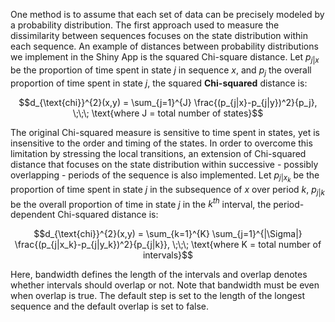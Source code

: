 One method is to assume that each set of data can be precisely modeled by a probability distribution. The first approach used to measure the dissimilarity between sequences focuses on the state distribution within each sequence. An example of distances between probability distributions we implement in the Shiny App is the squared Chi-square distance. Let $p_{j|x}$ be the proportion of time spent in state $j$ in sequence $x$, and $p_j$ the overall proportion of time spent in state $j$, the squared **Chi-squared** distance is:

$$d_{\text{chi}}^{2}(x,y) = \sum_{j=1}^{J} \frac{(p_{j|x}-p_{j|y})^2}{p_j}, \;\;\; \text{where J = total number of states}$$

The original Chi-squared measure is sensitive to time spent in states, yet is insensitive to the order and timing of the states. In order to overcome this limitation by stressing the local transitions, an extension of Chi-squared distance that focuses on the state distribution within successive - possibly overlapping - periods of the sequence is also implemented. Let $p_{j|x_k}$ be the proportion of time spent in state $j$ in the subsequence of $x$ over period $k$, $p_{j|k}$ be the overall proportion of time in state $j$ in the $k^{th}$ interval, the period-dependent Chi-squared distance is: 

$$d_{\text{chi}}^{2}(x,y) = \sum_{k=1}^{K} \sum_{j=1}^{|\Sigma|} \frac{(p_{j|x_k}-p_{j|y_k})^2}{p_{j|k}}, \;\;\; \text{where K = total number of intervals}$$

Here, bandwidth defines the length of the intervals and overlap denotes whether intervals should overlap or not. Note that bandwidth must be even when overlap is true. The default step is set to the length of the longest sequence and the default overlap is set to false.
